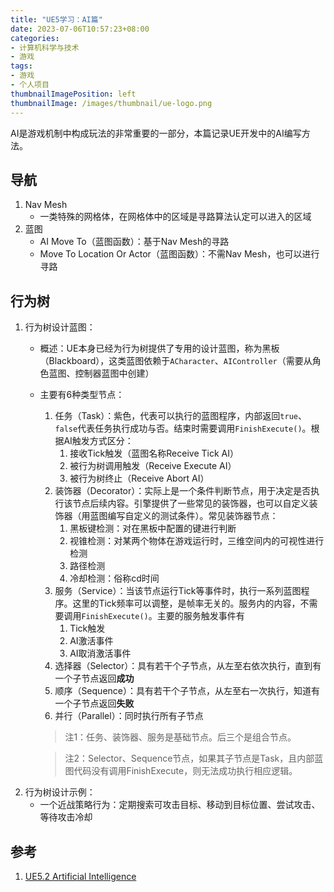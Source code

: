 ```yaml
---
title: "UE5学习：AI篇"
date: 2023-07-06T10:57:23+08:00
categories:
- 计算机科学与技术
- 游戏
tags:
- 游戏
- 个人项目
thumbnailImagePosition: left
thumbnailImage: /images/thumbnail/ue-logo.png
---
```

AI是游戏机制中构成玩法的非常重要的一部分，本篇记录UE开发中的AI编写方法。
<!--more-->
## 导航
1. Nav Mesh
   - 一类特殊的网格体，在网格体中的区域是寻路算法认定可以进入的区域
1. 蓝图
   - AI Move To（蓝图函数）：基于Nav Mesh的寻路
   - Move To Location Or Actor（蓝图函数）：不需Nav Mesh，也可以进行寻路

## 行为树
1. 行为树设计蓝图：
    - 概述：UE本身已经为行为树提供了专用的设计蓝图，称为黑板（Blackboard），这类蓝图依赖于```ACharacter```、```AIController```（需要从角色蓝图、控制器蓝图中创建）
    - 主要有6种类型节点：
        1. 任务（Task）：紫色，代表可以执行的蓝图程序，内部返回```true```、```false```代表任务执行成功与否。结束时需要调用```FinishExecute()```。根据AI触发方式区分：
            1. 接收Tick触发（蓝图名称Receive Tick AI）
            2. 被行为树调用触发（Receive Execute AI）
            3. 被行为树终止（Receive Abort AI）
        2. 装饰器（Decorator）：实际上是一个条件判断节点，用于决定是否执行该节点后续内容。引擎提供了一些常见的装饰器，也可以自定义装饰器（用蓝图编写自定义的测试条件）。常见装饰器节点：
            1. 黑板键检测：对在黑板中配置的键进行判断
            2. 视锥检测：对某两个物体在游戏运行时，三维空间内的可视性进行检测
            3. 路径检测
            4. 冷却检测：俗称cd时间
        3. 服务（Service）：当该节点运行Tick等事件时，执行一系列蓝图程序。这里的Tick频率可以调整，是帧率无关的。服务内的内容，不需要调用```FinishExecute()```。主要的服务触发事件有
            1. Tick触发
            2. AI激活事件
            3. AI取消激活事件
        4. 选择器（Selector）：具有若干个子节点，从左至右依次执行，直到有一个子节点返回**成功**
        5. 顺序（Sequence）：具有若干个子节点，从左至右一次执行，知道有一个子节点返回**失败**
        6. 并行（Parallel）：同时执行所有子节点
        > 注1：任务、装饰器、服务是基础节点。后三个是组合节点。
        
        > 注2：Selector、Sequence节点，如果其子节点是Task，且内部蓝图代码没有调用FinishExecute，则无法成功执行相应逻辑。
2. 行为树设计示例：
   - 一个近战策略行为：定期搜索可攻击目标、移动到目标位置、尝试攻击、等待攻击冷却
## 参考
1. [UE5.2 Artificial Intelligence](https://docs.unrealengine.com/5.2/en-US/artificial-intelligence-in-unreal-engine/)